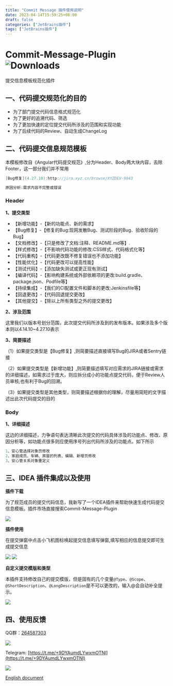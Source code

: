 ```yaml
---
title: "Commit Message 插件使用说明"
date: 2023-04-14T15:59:25+08:00
draft: false
categories: ["JetBrains插件"]
tags: ["JetBrains插件"]
---
```


# Commit-Message-Plugin ![Downloads](https://img.shields.io/jetbrains/plugin/d/com.rmondjone.commit_plugin)
提交信息模板规范化插件

## 一、代码提交规范化的目的

* 为了部门提交代码信息格式规范化
* 为了更好的追溯代码、筛选
* 为了更加快速的定位提交代码所涉及的范围和实现功能
* 为了后续代码的Review、自动生成ChangeLog

## 二、代码提交信息规范模板

本模板修改自《Angular代码提交规范》,分为Header、Body两大块内容，去除Footer，这一部分我们并不常用
```java
[Bug修复](4.27.10):http://jira.xyz.cn/browse/XYZDEV-9043

原因分析:需求内容不完整或错误
```
### Header

**1、提交类型**

* 【新增功能】-【新的功能点、新的需求】
* 【Bug修复】-【修复的Bug:现网发散Bug、测试阶段的Bug、验收阶段的Bug】
* 【文档修改】-【只是修改了文档:注释、README.md等】.
* 【样式修改】-【不影响代码功能的修改:CSS样式、代码格式化等】
* 【代码重构】-【代码更改既不修复错误也不添加功能】
* 【性能优化】-【代码更改可以提高性能】
* 【测试代码】-【添加缺失测试或更正现有测试】
* 【编译代码】-【影响构建系统或外部依赖项的更改:build.gradle、package.json、Podfile等】
* 【持续集成】-【我们的CI配置文件和脚本的更改:Jenkinsfile等】
* 【回退更改】-【代码回退提交更改】
* 【其他提交】-【除以上所有类型之外的提交更改】

**2、涉及范围**

这里我们以版本号划分范围，此次提交代码所涉及到的发布版本。如果涉及多个版本则以4.14.10~4.27.10表示

**3、简要描述**

（1）如果提交类型是【Bug修复】,则简要描述直接填写Bug的JIRA或者Sentry链接

（2）如果提交类型是【新增功能】,则简要描述填写对应需求的JIRA链接或需求的详细描述，如需求过于庞大，则应拆分成小的功能点提交代码，便于Review人员审核,也有利于Bug的回溯。

（3）如果提交类型是其他类型，则简要描述根据你的理解，尽量用简短的文字描述出此次代码提交的目的

### Body

**1、详细描述**

这边的详细描述，力争语句表达清晰此次提交的代码具体涉及的功能点、修改、原因分析等，如功能点很多则应使用序号列出代码所涉及的功能点。如下所示

```java
1、安心管选择对象页修改
2、家庭成员、车辆、房屋的列表、编辑、新增页修改
3、安心管关系对象重定义
```

## 三、IDEA 插件集成以及使用

**插件下载**

为了规范成员的提交代码信息，我新写了一个IDEA插件来帮助快速生成代码提交信息模板。插件市场直接搜索Commit-Message-Plugin 

![](/images/commit_plugin_1.png)

**插件使用** 

在提交弹窗中点击小飞机图标唤起提交信息填写弹窗,填写相应的信息提交即可生成提交信息

![](/images/commit_plugin_2.png)
![](/images/commit_plugin_3.png)

**自定义提交模版和类型**

本插件支持修改自己的提交模版，但是固有的几个变量`@Type`、`@Scope`、`@ShortDescription`、`@LongDescription`是不可以更改的，输入@会自动补全提示。

![](/images/commit_plugin_4.png)

## 四、使用反馈

QQ群：[264587303](https://jq.qq.com/?_wv=1027&k=96R8fd5v)

![](/images/qq_ercode.jpeg)

Telegram: [https://t.me/+9DYAumdLYwxmOTNl](https://t.me/+9DYAumdLYwxmOTNl)

![](/images/tg_ercode.jpeg)

[English document](https://plugins.jetbrains.com/plugin/12256-commit-message-create/documentation)